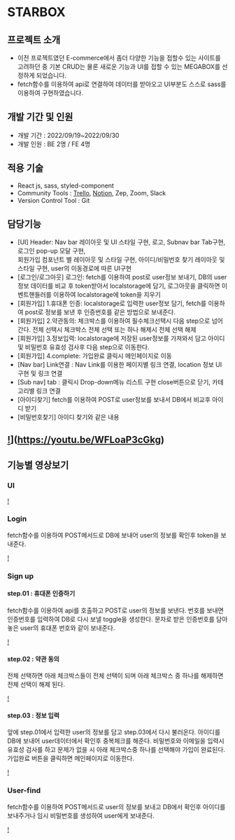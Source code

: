 # STARBOX

## 프로젝트 소개
- 이전 프로젝트였던 E-commerce에서 좀더 다양한 기능을 접할수 있는 사이트를 고려하던 중 기본 CRUD는 물론 새로운 기능과 UI를 접할 수 있는 MEGABOX를 선정하게 되었습니다.
- fetch함수를 이용하여 api로 연결하여 데이터를 받아오고 UI부분도 스스로 sass를 이용하여 구현하였습니다.

## 개발 기간 및 인원

- 개발 기간 : 2022/09/19~2022/09/30
- 개발 인원 : BE 2명 / FE 4명

## 적용 기술

- React js, sass, styled-component
- Community Tools : [Trello](https://trello.com/b/vHTBevR2/project-management), [Notion](https://www.notion.so/wecode/2nd-Project-04bc92fc5d2b4c53bd065749118f826f?p=c09094a986d44c4b9ab702b4bd1b3fd6&pm=c), Zep, Zoom, Slack
- Version Control Tool : Git

## 담당기능

- [UI] Header: Nav bar 레이아웃 및 UI 스타일 구현, 로고, Subnav bar Tab구현, 로그인 pop-up 모달 구현, 
</br> 회원가입 컴포넌트 별 레이아웃 및 스타일 구현, 아이디/비밀번호 찾기 레이아웃 및 스타일 구현, user의 이동경로에 따른 UI구현
- [로그인/로그아웃] 로그인: fetch를 이용하여 post로 user정보 보내기, DB의 user 정보 데이터를 비교 후 token받아서 localstorage에 담기,
로그아웃을 클릭하면 이벤트핸들러를 이용하여 localstorage에 token을 지우기
- [회원가입] 1.휴대폰 인증: localstorage로 입력한 user정보 담기, fetch를 이용하여 post로 정보를 보낸 후 인증번호를 같은 방법으로 보내준다.
- [회원가입] 2.약관동의: 체크박스를 이용하여 필수체크선택시 다음 step으로 넘어간다. 전체 선택시 체크박스 전체 선택 또는 하나 해제시 전체 선택 해제
- [회원가입] 3.정보입력: localstorage에 저장된 user정보를 가져와서 담고 아이디 및 비밀번호 유효성 검사후 다음 step으로 이동한다.
- [회원가입] 4.complete: 가입완료 클릭시 메인페이지로 이동
- [Nav bar] Link연결 : Nav Link를 이용한 페이지별 링크 연결, location 정보 UI 구현 및 링크 연결
- [Sub nav] tab : 클릭시 Drop-down메뉴 리스트 구현 close버튼으로 닫기, 카테고리별 링크 연결
- [아이디찾기] fetch를 이용하여 POST로 user정보를 보내서 DB에서 비교후 아이디 받기
- [비밀번호찾기] 아이디 찾기와 같은 내용

## [!](https://user-images.githubusercontent.com/99234582/196137091-a6c63d61-c91f-4e6d-a4d9-ecd1097736e6.png)](https://youtu.be/WFLoaP3cGkg)

## 기능별 영상보기

### UI

[!](https://user-images.githubusercontent.com/99234582/196128440-a0b60075-3c1b-4b56-a224-b5e4274c9fd0.mp4)

### Login

fetch함수를 이용하여 POST메서드로 DB에 보내어 user의 정보를 확인후 token을 보내준다.

[!](https://user-images.githubusercontent.com/99234582/196129020-3036c6bf-9272-4f70-beee-6fde11cc0b1c.mp4)

### Sign up

#### step.01 : 휴대폰 인증하기

fetch함수를 이용하여 api를 호출하고 POST로 user의 정보를 보낸다.
번호를 보내면 인증번호를 입력하여 DB로 다시 보낼 toggle을 생성한다.
문자로 받은 인증번호를 담아놓은 user의 휴대폰 번호와 같이 보내준다.

[!](https://user-images.githubusercontent.com/99234582/196132040-c2019575-20fd-40c3-a423-99737cb4cb95.mp4)

#### step.02 : 약관 동의

전체 선택하면 아래 체크박스들이 전체 선택이 되며 아래 체크박스 중 하나를 해제하면 전체 선택이 해제 된다.

[!](https://user-images.githubusercontent.com/99234582/196134181-fc848814-cc87-4dfb-8c40-c3bab8f11fad.mp4)

#### step.03 : 정보 입력

앞에 step.01에서 입력한 user의 정보를 담고 step.03에서 다시 불러온다.
아이디를 DB에 보내어 user데이터에서 확인후 중복체크를 해준다.
비밀번호와 이메일을 입력시 유효성 검사를 하고 문제가 없을 시 아래 체크박스중 하나를 선택해야 가입이 완료된다.
가입완료 버튼을 클릭하면 메인페이지로 이동한다.

[!](https://user-images.githubusercontent.com/99234582/196135319-8d243855-88f8-4304-98de-a4ff29592f6b.mp4)

### User-find 

fetch함수를 이용하여 POST메서드로 user의 정보를 보내고 DB에서 확인후 아이디를 보내주거나 임시 비밀번호를 생성하여 user에게 보내준다.

[!](https://user-images.githubusercontent.com/99234582/196136005-61c8834b-b045-4915-8bad-77875ba85255.mp4)

